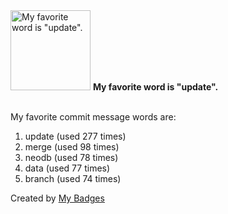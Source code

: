 <img src="https://my-badges.github.io/my-badges/favorite-word.png" alt="My favorite word is &quot;update&quot;." title="My favorite word is &quot;update&quot;." width="128">
<strong>My favorite word is &quot;update&quot;.</strong>
<br><br>

My favorite commit message words are:

1. update (used 277 times)
2. merge (used 98 times)
3. neodb (used 78 times)
4. data (used 77 times)
5. branch (used 74 times)


Created by <a href="https://github.com/my-badges/my-badges">My Badges</a>